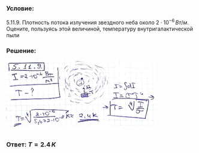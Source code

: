 ###  Условие:

$5.11.9.$ Плотность потока излучения звездного неба около $2 \cdot 10^{−6} \,Вт/м$. Оцените, пользуясь этой величиной, температуру внутригалактической пыли

###  Решение:

![|400x188, 67%](../../img/5.11.9/9.png)

###  Ответ: $T = 2.4 \,К$